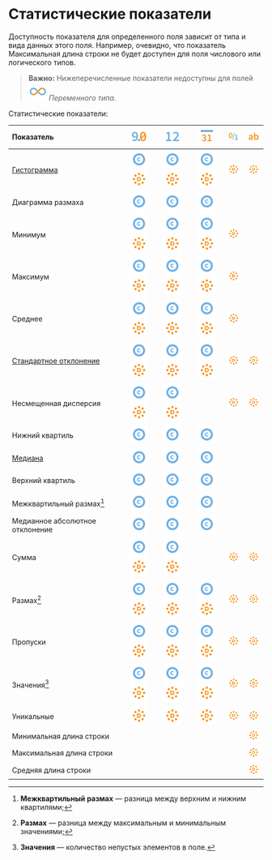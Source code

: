 # Статистические показатели

Доступность показателя для определенного поля зависит от типа и вида данных этого поля. Например, очевидно, что показатель Максимальная длина строки не будет доступен для поля числового или логического типов.

>**Важно:** Нижеперечисленные показатели недоступны для полей ![](../../images/icons/data-types/variant_default.svg) *Переменного типа*.

Статистические показатели:

|Показатель|![](../../images/icons/data-types/float_default.svg) |![](../../images/icons/data-types/integer_default.svg) |![](../../images/icons/data-types/datetime_default.svg) |![](../../images/icons/data-types/boolean_default.svg)|![](../../images/icons/data-types/string_default.svg)|
|:-|:-:|:-:|:-:|:-:|:-:|
|[Гистограмма](https://wiki.loginom.ru/articles/histogram.html)|![](../../images/icons/data-types/continuous_default.svg)![](../../images/icons/data-types/discrete_default.svg)|![](../../images/icons/data-types/continuous_default.svg) ![](../../images/icons/data-types/discrete_default.svg)|![](../../images/icons/data-types/continuous_default.svg) ![](../../images/icons/data-types/discrete_default.svg)|![](../../images/icons/data-types/discrete_default.svg)|![](../../images/icons/data-types/discrete_default.svg)|
|Диаграмма размаха|![](../../images/icons/data-types/continuous_default.svg)|![](../../images/icons/data-types/continuous_default.svg)|![](../../images/icons/data-types/continuous_default.svg)|||
|Минимум|![](../../images/icons/data-types/continuous_default.svg)![](../../images/icons/data-types/discrete_default.svg)|![](../../images/icons/data-types/continuous_default.svg) ![](../../images/icons/data-types/discrete_default.svg)|![](../../images/icons/data-types/continuous_default.svg) ![](../../images/icons/data-types/discrete_default.svg)|![](../../images/icons/data-types/discrete_default.svg)||
|Максимум|![](../../images/icons/data-types/continuous_default.svg)![](../../images/icons/data-types/discrete_default.svg)|![](../../images/icons/data-types/continuous_default.svg) ![](../../images/icons/data-types/discrete_default.svg)|![](../../images/icons/data-types/continuous_default.svg) ![](../../images/icons/data-types/discrete_default.svg)|![](../../images/icons/data-types/discrete_default.svg)||
|Среднее|![](../../images/icons/data-types/continuous_default.svg)![](../../images/icons/data-types/discrete_default.svg)|![](../../images/icons/data-types/continuous_default.svg) ![](../../images/icons/data-types/discrete_default.svg)|![](../../images/icons/data-types/continuous_default.svg) ![](../../images/icons/data-types/discrete_default.svg)|![](../../images/icons/data-types/discrete_default.svg)||
|[Стандартное отклонение](https://wiki.loginom.ru/articles/mean-square-deviation.html)|![](../../images/icons/data-types/continuous_default.svg)![](../../images/icons/data-types/discrete_default.svg)|![](../../images/icons/data-types/continuous_default.svg) ![](../../images/icons/data-types/discrete_default.svg)|![](../../images/icons/data-types/continuous_default.svg) ![](../../images/icons/data-types/discrete_default.svg)|![](../../images/icons/data-types/discrete_default.svg)| ![](../../images/icons/data-types/discrete_default.svg)|
|Несмещенная дисперсия|![](../../images/icons/data-types/continuous_default.svg)![](../../images/icons/data-types/discrete_default.svg)|![](../../images/icons/data-types/continuous_default.svg) ![](../../images/icons/data-types/discrete_default.svg)||![](../../images/icons/data-types/discrete_default.svg)|![](../../images/icons/data-types/discrete_default.svg)|
|Нижний квартиль|![](../../images/icons/data-types/continuous_default.svg)|![](../../images/icons/data-types/continuous_default.svg)|![](../../images/icons/data-types/continuous_default.svg)|||
|[Медиана](https://wiki.loginom.ru/articles/median.html)|![](../../images/icons/data-types/continuous_default.svg)|![](../../images/icons/data-types/continuous_default.svg)|![](../../images/icons/data-types/continuous_default.svg)|||
|Верхний квартиль|![](../../images/icons/data-types/continuous_default.svg)|![](../../images/icons/data-types/continuous_default.svg)|![](../../images/icons/data-types/continuous_default.svg)|||
|Межквартильный размах[^1]|![](../../images/icons/data-types/continuous_default.svg)|![](../../images/icons/data-types/continuous_default.svg)|![](../../images/icons/data-types/continuous_default.svg)|||
|Медианное абсолютное отклонение|![](../../images/icons/data-types/continuous_default.svg)|![](../../images/icons/data-types/continuous_default.svg)|![](../../images/icons/data-types/continuous_default.svg)|||
|Сумма|![](../../images/icons/data-types/continuous_default.svg)![](../../images/icons/data-types/discrete_default.svg)|![](../../images/icons/data-types/continuous_default.svg) ![](../../images/icons/data-types/discrete_default.svg)||![](../../images/icons/data-types/discrete_default.svg)|![](../../images/icons/data-types/discrete_default.svg)|
|Размах[^2]|![](../../images/icons/data-types/continuous_default.svg)![](../../images/icons/data-types/discrete_default.svg)|![](../../images/icons/data-types/continuous_default.svg) ![](../../images/icons/data-types/discrete_default.svg)|![](../../images/icons/data-types/continuous_default.svg) ![](../../images/icons/data-types/discrete_default.svg)|![](../../images/icons/data-types/discrete_default.svg)|![](../../images/icons/data-types/discrete_default.svg)|
|Пропуски|![](../../images/icons/data-types/continuous_default.svg)![](../../images/icons/data-types/discrete_default.svg)|![](../../images/icons/data-types/continuous_default.svg) ![](../../images/icons/data-types/discrete_default.svg)|![](../../images/icons/data-types/continuous_default.svg) ![](../../images/icons/data-types/discrete_default.svg)|![](../../images/icons/data-types/discrete_default.svg)|![](../../images/icons/data-types/discrete_default.svg)|
|Значения[^3]|![](../../images/icons/data-types/continuous_default.svg)![](../../images/icons/data-types/discrete_default.svg)|![](../../images/icons/data-types/continuous_default.svg) ![](../../images/icons/data-types/discrete_default.svg)|![](../../images/icons/data-types/continuous_default.svg) ![](../../images/icons/data-types/discrete_default.svg)|![](../../images/icons/data-types/discrete_default.svg)|![](../../images/icons/data-types/discrete_default.svg)|
|Уникальные|![](../../images/icons/data-types/discrete_default.svg)| ![](../../images/icons/data-types/discrete_default.svg)|![](../../images/icons/data-types/discrete_default.svg)|![](../../images/icons/data-types/discrete_default.svg)|![](../../images/icons/data-types/discrete_default.svg)|
|Минимальная длина строки|||||![](../../images/icons/data-types/discrete_default.svg)|
|Максимальная длина строки|||||![](../../images/icons/data-types/discrete_default.svg)|
|Средняя длина строки|||||![](../../images/icons/data-types/discrete_default.svg)|

[^1]: **Межквартильный размах** — разница между верхним и нижним квартилями;
[^2]: **Размах** — разница между максимальным и минимальным значениями;
[^3]: **Значения** — количество непустых элементов в поле.